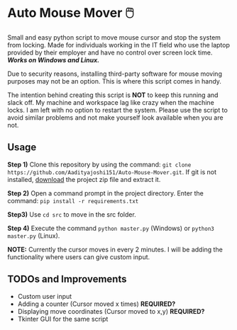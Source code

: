 # Auto Mouse Mover 🖱️

Small and easy python script to move mouse cursor and stop the system from locking. Made for individuals working in the IT field who use the laptop provided by their employer and have no control over screen lock time.
***Works on Windows and Linux.***

Due to security reasons, installing third-party software for mouse moving purposes may not be an option. This is where this script comes in handy.

The intention behind creating this script is **NOT** to keep this running and slack off. My machine and workspace lag like crazy when the machine locks. I am left with no option to restart the system. Please use the script to avoid similar problems and not make yourself look available when you are not. 

## Usage

**Step 1)** Clone this repository by using the command: `git clone https://github.com/Aadityajoshi151/Auto-Mouse-Mover.git`. If git is not installed, [download](https://github.com/Aadityajoshi151/Auto-Mouse-Mover/archive/refs/heads/master.zip "download") the project zip file and extract it.

**Step 2)** Open a command prompt in the project directory. Enter the command: `pip install -r requirements.txt`

**Step3)** Use `cd src` to move in the src folder.

**Step 4)** Execute the command `python master.py` (Windows) or `python3 master.py` (Linux).

**NOTE:** Currently the cursor moves in every 2 minutes. I will be adding the functionality where users can give custom input.

## TODOs and Improvements
- Custom user input
- Adding a counter (Cursor moved x times) **REQUIRED?**
- Displaying move coordinates (Cursor moved to x,y) **REQUIRED?**
- Tkinter GUI for the same script

